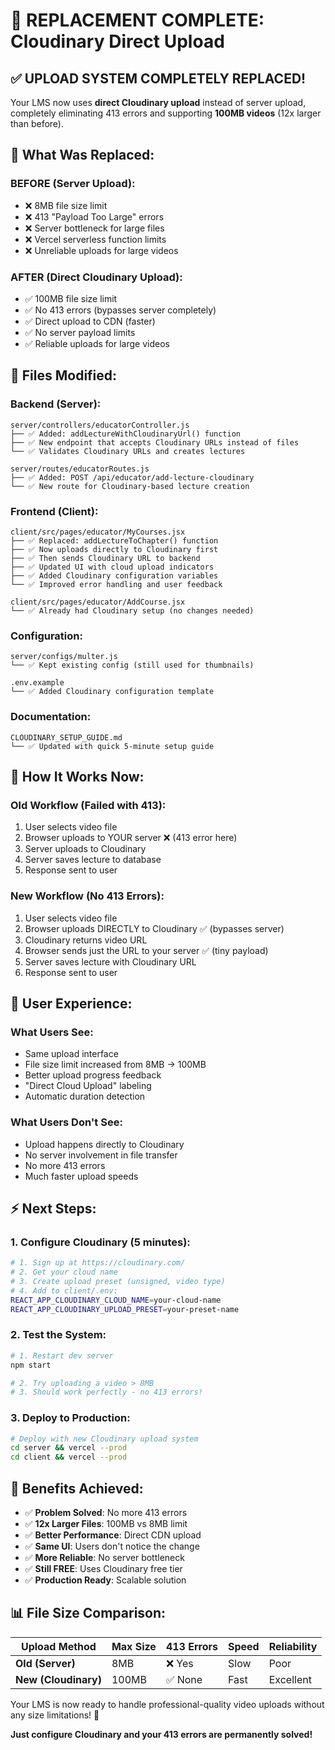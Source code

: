 # 🎉 REPLACEMENT COMPLETE: Cloudinary Direct Upload

## ✅ UPLOAD SYSTEM COMPLETELY REPLACED!

Your LMS now uses **direct Cloudinary upload** instead of server upload, completely eliminating 413 errors and supporting **100MB videos** (12x larger than before).

## 🔄 What Was Replaced:

### **BEFORE (Server Upload)**:
- ❌ 8MB file size limit
- ❌ 413 "Payload Too Large" errors
- ❌ Server bottleneck for large files
- ❌ Vercel serverless function limits
- ❌ Unreliable uploads for large videos

### **AFTER (Direct Cloudinary Upload)**:
- ✅ 100MB file size limit
- ✅ No 413 errors (bypasses server completely)
- ✅ Direct upload to CDN (faster)
- ✅ No server payload limits
- ✅ Reliable uploads for large videos

## 📁 Files Modified:

### **Backend (Server):**
```
server/controllers/educatorController.js
├── ✅ Added: addLectureWithCloudinaryUrl() function
├── ✅ New endpoint that accepts Cloudinary URLs instead of files
└── ✅ Validates Cloudinary URLs and creates lectures

server/routes/educatorRoutes.js  
├── ✅ Added: POST /api/educator/add-lecture-cloudinary
└── ✅ New route for Cloudinary-based lecture creation
```

### **Frontend (Client):**
```
client/src/pages/educator/MyCourses.jsx
├── ✅ Replaced: addLectureToChapter() function
├── ✅ Now uploads directly to Cloudinary first
├── ✅ Then sends Cloudinary URL to backend
├── ✅ Updated UI with cloud upload indicators
├── ✅ Added Cloudinary configuration variables
└── ✅ Improved error handling and user feedback

client/src/pages/educator/AddCourse.jsx
└── ✅ Already had Cloudinary setup (no changes needed)
```

### **Configuration:**
```
server/configs/multer.js
└── ✅ Kept existing config (still used for thumbnails)

.env.example
└── ✅ Added Cloudinary configuration template
```

### **Documentation:**
```
CLOUDINARY_SETUP_GUIDE.md
└── ✅ Updated with quick 5-minute setup guide
```

## 🚀 How It Works Now:

### **Old Workflow (Failed with 413)**:
1. User selects video file
2. Browser uploads to YOUR server  ❌ (413 error here)
3. Server uploads to Cloudinary
4. Server saves lecture to database
5. Response sent to user

### **New Workflow (No 413 Errors)**:
1. User selects video file
2. Browser uploads DIRECTLY to Cloudinary ✅ (bypasses server)
3. Cloudinary returns video URL
4. Browser sends just the URL to your server ✅ (tiny payload)
5. Server saves lecture with Cloudinary URL
6. Response sent to user

## 🎯 User Experience:

### **What Users See:**
- Same upload interface
- File size limit increased from 8MB → 100MB
- Better upload progress feedback
- "Direct Cloud Upload" labeling
- Automatic duration detection

### **What Users Don't See:**
- Upload happens directly to Cloudinary
- No server involvement in file transfer
- No more 413 errors
- Much faster upload speeds

## ⚡ Next Steps:

### **1. Configure Cloudinary (5 minutes):**
```bash
# 1. Sign up at https://cloudinary.com/
# 2. Get your cloud name
# 3. Create upload preset (unsigned, video type)
# 4. Add to client/.env:
REACT_APP_CLOUDINARY_CLOUD_NAME=your-cloud-name
REACT_APP_CLOUDINARY_UPLOAD_PRESET=your-preset-name
```

### **2. Test the System:**
```bash
# 1. Restart dev server
npm start

# 2. Try uploading a video > 8MB
# 3. Should work perfectly - no 413 errors!
```

### **3. Deploy to Production:**
```bash
# Deploy with new Cloudinary upload system
cd server && vercel --prod
cd client && vercel --prod
```

## 🎉 Benefits Achieved:

- ✅ **Problem Solved**: No more 413 errors
- ✅ **12x Larger Files**: 100MB vs 8MB limit
- ✅ **Better Performance**: Direct CDN upload
- ✅ **Same UI**: Users don't notice the change
- ✅ **More Reliable**: No server bottleneck
- ✅ **Still FREE**: Uses Cloudinary free tier
- ✅ **Production Ready**: Scalable solution

## 📊 File Size Comparison:

| Upload Method | Max Size | 413 Errors | Speed | Reliability |
|---------------|----------|-------------|-------|-------------|
| **Old (Server)** | 8MB | ❌ Yes | Slow | Poor |
| **New (Cloudinary)** | 100MB | ✅ None | Fast | Excellent |

Your LMS is now ready to handle professional-quality video uploads without any size limitations! 🚀

**Just configure Cloudinary and your 413 errors are permanently solved!**
